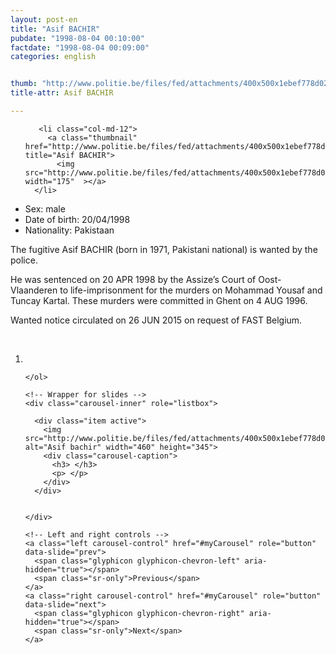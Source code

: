 ```yaml
---
layout: post-en
title: "Asif BACHIR"
pubdate: "1998-08-04 00:10:00"
factdate: "1998-08-04 00:09:00"
categories: english


thumb: "http://www.politie.be/files/fed/attachments/400x500x1ebef778d028aedb9e3949a77a848d8c_thumb.JPG.pagespeed.ic.2GH5EBlMR7.jpg"
title-attr: Asif BACHIR

---
```


<div class="row">

  <div class="col-xs-6 col-md-4">
<ul class="row polaroids">

       <li class="col-md-12">  
         <a class="thumbnail" href="http://www.politie.be/files/fed/attachments/400x500x1ebef778d028aedb9e3949a77a848d8c_thumb.JPG.pagespeed.ic.2GH5EBlMR7.jpg" title="Asif BACHIR">
           <img src="http://www.politie.be/files/fed/attachments/400x500x1ebef778d028aedb9e3949a77a848d8c_thumb.JPG.pagespeed.ic.2GH5EBlMR7.jpg" width="175"  ></a>
      </li>  

  </ul>

  
  </div>
  <div class="col-xs-12 col-md-8">
 
<ul>
<li>Sex: male</li>
<li>Date of birth: 20/04/1998</li>
<li>Nationality: Pakistaan</li>
</ul> 


<p>The fugitive Asif BACHIR (born in 1971, Pakistani national) is wanted by the police.</p>

<p>He was sentenced on 20 APR 1998 by the Assize’s Court of Oost-Vlaanderen to life-imprisonment for the murders on Mohammad Yousaf and Tuncay Kartal. These murders were committed in Ghent on 4 AUG 1996. </p>

<p>Wanted notice circulated on 26 JUN 2015 on request of FAST Belgium.
</p>

<!-- SLIDER -->
<div class="container"  class="col-xs-12 col-md-12">
  <br>
  <div id="myCarousel" class="carousel slide" data-ride="carousel">
    <!-- Indicators -->
    <ol class="carousel-indicators">
      <li data-target="#myCarousel" data-slide-to="0" class="active"></li>

    </ol>

    <!-- Wrapper for slides -->
    <div class="carousel-inner" role="listbox">

      <div class="item active">
        <img src="http://www.politie.be/files/fed/attachments/400x500x1ebef778d028aedb9e3949a77a848d8c_thumb.JPG.pagespeed.ic.2GH5EBlMR7.jpg" alt="Asif bachir" width="460" height="345">
        <div class="carousel-caption">
          <h3> </h3>
          <p> </p>
        </div>
      </div>

  
    </div>

    <!-- Left and right controls -->
    <a class="left carousel-control" href="#myCarousel" role="button" data-slide="prev">
      <span class="glyphicon glyphicon-chevron-left" aria-hidden="true"></span>
      <span class="sr-only">Previous</span>
    </a>
    <a class="right carousel-control" href="#myCarousel" role="button" data-slide="next">
      <span class="glyphicon glyphicon-chevron-right" aria-hidden="true"></span>
      <span class="sr-only">Next</span>
    </a>
  </div>
</div>

  <link rel="stylesheet" href="http://maxcdn.bootstrapcdn.com/bootstrap/3.3.5/css/bootstrap.min.css">
  <script src="https://ajax.googleapis.com/ajax/libs/jquery/1.11.3/jquery.min.js"></script>
  <script src="http://maxcdn.bootstrapcdn.com/bootstrap/3.3.5/js/bootstrap.min.js"></script>
  <!-- SLIDER -->
  
</div>


</div>

